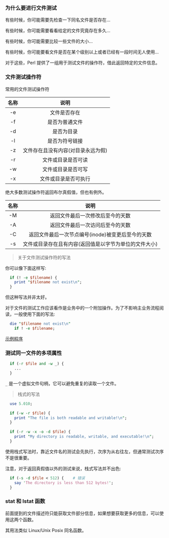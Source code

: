 
### 为什么要进行文件测试

有些时候，你可能需要先检查一下同名文件是否存在...

有些时候，你可能需要看看给定的文件究竟存在多久...

有些时候，你可能需要比较一些文件的大小...

有些时候，你可能要看文件是否在某个级别以上或者已经有一段时间无人使用...

对于这些，Perl 提供了一组用于测试文件的操作符，借此返回特定的文件信息。


### 文件测试操作符

常用的文件测试操作符

| 名称 | 说明 |
|:----:|:----:|
| -e   | 文件是否存在 |
| -f   | 是否为普通文件 |
| -d   | 是否为目录 |
| -l   | 是否为符号链接 |
| -z   | 文件存在且没有内容(对目录永远为假) |
| -r   | 文件或目录是否可读 |
| -w   | 文件或目录是否可写 |
| -x   | 文件或目录是否可执行 |


绝大多数测试操作符返回布尔真假值，但也有例外。

| 名称 | 说明 |
|:----:|:----:|
| -M   | 返回文件最后一次修改后至今的天数 |
| -A   | 返回文件最后一次访问后至今的天数 |
| -C   | 返回文件最后一次节点编号(inode)被变更后至今的天数 |
| -s   | 文件或目录存在且有内容(返回值是以字节为单位的文件大小) |


> 关于文件测试操作符的写法

你可以像下面这样写:
```pl
  if (! -e $filename) {
    print "$filename not exist\n";
  }
```
但这种写法并非太好。

对于文件的测试工作应该看作是业务中的一个附加操作。为了不影响主业务流程阅读，一般使用下面的写法:
```pl
  die "$filename not exist\n"
    if ! -e $filename;
```

[示例程序](t/03_filetest_eMs.pl)


### 测试同一文件的多项属性

```pl
  if (-r $file and -w _) {
    ...
  }
```
`_` 是一个虚拟文件句柄，它可以避免重复的读取一个文件。


> 栈式的写法

```pl
  use 5.010;
  
  if (-w -r $file) {
    print "The file is both readable and writable!\n";
  }
  
  if (-r -w -x -o -d $file) {
    print "My directory is readable, writable, and executable!\n";
  }
```
使用栈式写法时，靠近文件名的测试会先执行，次序为从右往左，但通常测试次序不是很重要。

注意，对于返回真假值以外的测试来说，栈式写法并不出色:
```pl
  if (-s -d $file < 512) {    # 错误
    say 'The directory is less than 512 bytes!';
  }
```


### stat 和 lstat 函数

前面提到的文件描述符只能获取文件部分信息，如果想要获取更多的信息，可以使用这两个函数。

其用法类似 Linux/Unix Posix 同名函数。

